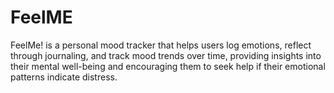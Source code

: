 # FeelME
FeelMe! is a personal mood tracker that helps users log emotions, reflect through journaling, and track mood trends over time, providing insights into their mental well-being and encouraging them to seek help if their emotional patterns indicate distress.
